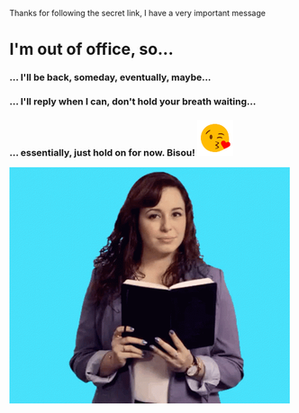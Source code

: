 Thanks for following the secret link, I have a very important message

# I'm out of office, so...
### ... I'll be back, someday, eventually, maybe...
### ... I'll reply when I can, don't hold your breath waiting...
### ... essentially, just hold on for now. Bisou! ![Bisou](bisou.png)

![ Out of office](image.gif)

